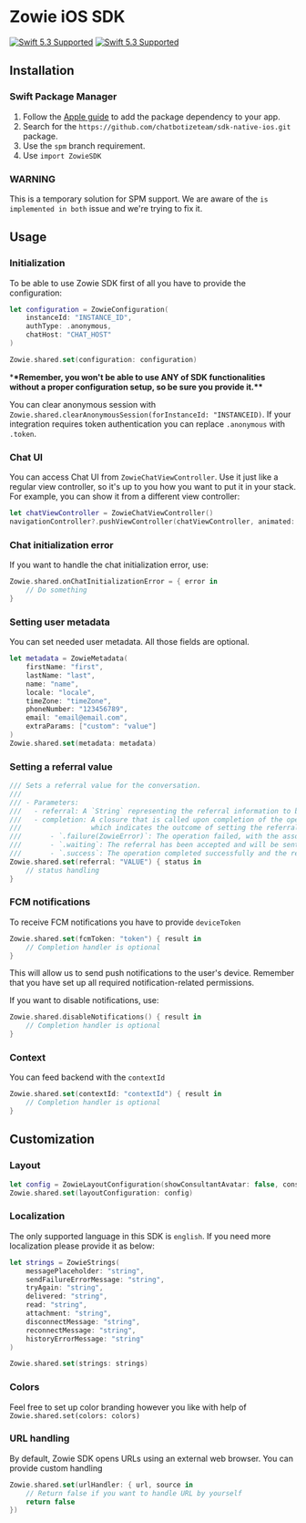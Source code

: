 # Zowie iOS SDK

[![Swift 5.3 Supported](https://img.shields.io/badge/Swift-5.3-green.svg)](https://github.com/apple/swift) [![Swift 5.3 Supported](https://img.shields.io/badge/iOS-12+-orange.svg)](https://apple.com)

## Installation

### Swift Package Manager

1. Follow the [Apple guide](https://developer.apple.com/documentation/xcode/adding-package-dependencies-to-your-app) to add the package dependency to your app.
2. Search for the `https://github.com/chatbotizeteam/sdk-native-ios.git` package.
3. Use the `spm` branch requirement.
4. Use `import ZowieSDK`

### WARNING
This is a temporary solution for SPM support. We are aware of the `is implemented in both` issue and we're trying to fix it.

## Usage

### Initialization

To be able to use Zowie SDK first of all you have to provide the configuration:

```swift
let configuration = ZowieConfiguration(
    instanceId: "INSTANCE_ID",
    authType: .anonymous,
    chatHost: "CHAT_HOST"
)

Zowie.shared.set(configuration: configuration)
```

\***\*Remember, you won't be able to use ANY of SDK functionalities without a proper configuration setup, so be sure you provide it.\*\***

You can clear anonymous session with `Zowie.shared.clearAnonymousSession(forInstanceId: "INSTANCEID)`. If your integration requires token authentication you can replace `.anonymous` with `.token`.

### Chat UI

You can access Chat UI from `ZowieChatViewController`. Use it just like a regular view controller, so it's up to you how you want to put it in your stack. For example, you can show it from a different view controller:

```swift
let chatViewController = ZowieChatViewController()
navigationController?.pushViewController(chatViewController, animated: true)
```

### Chat initialization error

If you want to handle the chat initialization error, use:

```swift
Zowie.shared.onChatInitializationError = { error in
    // Do something
}
```

### Setting user metadata

You can set needed user metadata. All those fields are optional.

```swift
let metadata = ZowieMetadata(
    firstName: "first",
    lastName: "last",
    name: "name",
    locale: "locale",
    timeZone: "timeZone",
    phoneNumber: "123456789",
    email: "email@email.com",
    extraParams: ["custom": "value"]
)
Zowie.shared.set(metadata: metadata)
```

### Setting a referral value
```swift
/// Sets a referral value for the conversation.
///
/// - Parameters:
///   - referral: A `String` representing the referral information to be set.
///   - completion: A closure that is called upon completion of the operation. The closure provides a `ZowieReferralStatus`
///                 which indicates the outcome of setting the referral:
///       - `.failure(ZowieError)`: The operation failed, with the associated `ZowieError` providing details about the error.
///       - `.waiting`: The referral has been accepted and will be sent during the next chat initialization.
///       - `.success`: The operation completed successfully and the referral was set immediately.
Zowie.shared.set(referral: "VALUE") { status in
    // status handling
}
```

### FCM notifications

To receive FCM notifications you have to provide `deviceToken`

```swift
Zowie.shared.set(fcmToken: "token") { result in
    // Completion handler is optional
}
```

This will allow us to send push notifications to the user's device. Remember that you have set up all required notification-related permissions.

If you want to disable notifications, use:

```swift
Zowie.shared.disableNotifications() { result in
    // Completion handler is optional
}
```

### Context

You can feed backend with the `contextId`

```swift
Zowie.shared.set(contextId: "contextId") { result in
    // Completion handler is optional
}
```

## Customization

### Layout

```swift
let config = ZowieLayoutConfiguration(showConsultantAvatar: false, consultantNameMode: .firstName)
Zowie.shared.set(layoutConfiguration: config)
```

### Localization

The only supported language in this SDK is `english`. If you need more localization please provide it as below:

```swift
let strings = ZowieStrings(
    messagePlaceholder: "string",
    sendFailureErrorMessage: "string",
    tryAgain: "string",
    delivered: "string",
    read: "string",
    attachment: "string",
    disconnectMessage: "string",
    reconnectMessage: "string",
    historyErrorMessage: "string"
)

Zowie.shared.set(strings: strings)
```

### Colors

Feel free to set up color branding however you like with help of `Zowie.shared.set(colors: colors)`

### URL handling

By default, Zowie SDK opens URLs using an external web browser. You can provide custom handling

```swift
Zowie.shared.set(urlHandler: { url, source in
    // Return false if you want to handle URL by yourself
    return false
})
```
